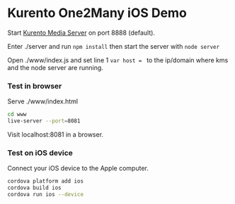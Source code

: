 # Kurento One2Many iOS Demo

Start [Kurento Media Server](https://www.kurento.org/docs/current/installation_guide.html) on port 8888 (default).

Enter ./server and run `npm install` then start the server with `node server`

Open ./www/index.js and set line 1 `var host = ` to the ip/domain where kms and the node server are running.

### Test in browser

Serve ./www/index.html

```sh
cd www
live-server --port=8081
```

Visit localhost:8081 in a browser.

### Test on iOS device

Connect your iOS device to the Apple computer.

```sh
cordova platform add ios
cordova build ios
cordova run ios --device
```
